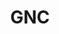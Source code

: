 ---
title: "GNC"
url: /ciudad-autonoma-de-buenos-aires/gnc-avenida-rivadavia/
shop: reparación de automóviles
---